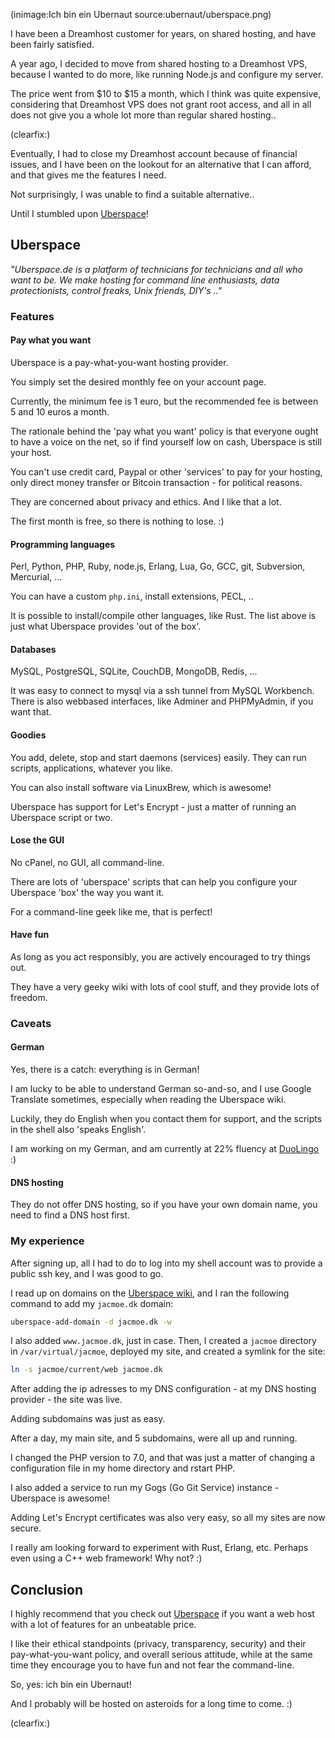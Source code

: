 <!--
Title: Ich bin ein Ubernaut
Author: Jacob Moen
Date: 2016/12/23 11:53
Datetime: 2016-12-23
Description: I have moved my websites from Dreamhost to Uberspace 
View: post
Disqusid: /2016/december/ich-bin-ein-ubernaut
ogimage: ubernaut/uberspace.png
thumb: ubernaut/uberspace_custom.png
Keywords: uberspace, ubernaut, hosting, dreamhost
Tags: hosting, uberspace
blogpost: true
published: true
-->
(inimage:Ich bin ein Ubernaut source:ubernaut/uberspace.png)

I have been a Dreamhost customer for years, on shared hosting, and have been fairly satisfied.

A year ago, I decided to move from shared hosting to a Dreamhost VPS, because I wanted to do more, like running Node.js and configure my server.

The price went from $10 to $15 a month, which I think was quite expensive, considering that Dreamhost VPS does not grant root access, and all in all does not give you a whole lot more than regular shared hosting..

(clearfix:)

Eventually, I had to close my Dreamhost account because of financial issues, and I have been on the lookout for an alternative that I can afford, and that gives me the features I need.

Not surprisingly, I was unable to find a suitable alternative.. 


Until I stumbled upon [Uberspace](https://uberspace.de/)!

## Uberspace ##

*"Uberspace.de is a platform of technicians for technicians and all who want to be. We make hosting for command line enthusiasts, data protectionists, control freaks, Unix friends, DIY's .."*

### Features ###

#### Pay what you want ####

Uberspace is a pay-what-you-want hosting provider.

You simply set the desired monthly fee on your account page.

Currently, the minimum fee is 1 euro, but the recommended fee is between 5 and 10 euros a month.

The rationale behind the 'pay what you want' policy is that everyone ought to have a voice on the net, so if find yourself low on cash, Uberspace is still your host.

You can't use credit card, Paypal or other 'services' to pay for your hosting, only direct money transfer or Bitcoin transaction - for political reasons.

They are concerned about privacy and ethics. And I like that a lot.

The first month is free, so there is nothing to lose. :)

#### Programming languages ####

Perl, Python, PHP, Ruby, node.js, Erlang, Lua, Go, GCC, git, Subversion, Mercurial, ...

You can have a custom `php.ini`, install extensions, PECL, ..

It is possible to install/compile other languages, like Rust. The list above is just what Uberspace provides 'out of the box'.

#### Databases ####

MySQL, PostgreSQL, SQLite, CouchDB, MongoDB, Redis, ...

It was easy to connect to mysql via a ssh tunnel from MySQL Workbench. There is also webbased interfaces, like Adminer and PHPMyAdmin, if you want that.

#### Goodies ####

You add, delete, stop and start daemons (services) easily. They can run scripts, applications, whatever you like.

You can also install software via LinuxBrew, which is awesome!

Uberspace has support for Let's Encrypt - just a matter of running an Uberspace script or two.

#### Lose the GUI ####

No cPanel, no GUI, all command-line.

There are lots of 'uberspace' scripts that can help you configure your Uberspace 'box' the way you want it.

For a command-line geek like me, that is perfect!

#### Have fun ####
As long as you act responsibly, you are actively encouraged to try things out.

They have a very geeky wiki with lots of cool stuff, and they provide lots of freedom.

### Caveats ###
#### German ####
Yes, there is a catch: everything is in German!

I am lucky to be able to understand German so-and-so, and I use Google Translate sometimes, especially when reading the Uberspace wiki.

Luckily, they do English when you contact them for support, and the scripts in the shell also 'speaks English'.

I am working on my German, and am currently at 22% fluency at [DuoLingo](https://www.duolingo.com/jacmoe) :)

#### DNS hosting ####
They do not offer DNS hosting, so if you have your own domain name, you need to find a DNS host first.

### My experience ###
After signing up, all I had to do to log into my shell account was to provide a public ssh key, and I was good to go.

I read up on domains on the [Uberspace wiki](https://wiki.uberspace.de/domain:verwalten), and I ran the following command to add my `jacmoe.dk` domain:
~~~bash
uberspace-add-domain -d jacmoe.dk -w
~~~
I also added `www.jacmoe.dk`, just in case. 
Then, I created a `jacmoe` directory in `/var/virtual/jacmoe`, deployed my site, and created a symlink for the site:
~~~bash
ln -s jacmoe/current/web jacmoe.dk
~~~
After adding the ip adresses to my DNS configuration - at my DNS hosting provider - the site was live.

Adding subdomains was just as easy.

After a day, my main site, and 5 subdomains, were all up and running.

I changed the PHP version to 7.0, and that was just a matter of changing a configuration file in my home directory and rstart PHP.

I also added a service to run my Gogs (Go Git Service) instance - Uberspace is awesome!

Adding Let's Encrypt certificates was also very easy, so all my sites are now secure.

I really am looking forward to experiment with Rust, Erlang, etc. Perhaps even using a C++ web framework! Why not? :)

## Conclusion ##
I highly recommend that you check out [Uberspace](https://uberspace.de/) if you want a web host with a lot of features for an unbeatable price.

I like their ethical standpoints (privacy, transparency, security) and their pay-what-you-want policy, and overall serious attitude, while at the same time they encourage you to have fun and not fear the command-line.

So, yes: ich bin ein Ubernaut!

And I probably will be hosted on asteroids for a long time to come. :)

(clearfix:)
